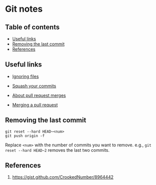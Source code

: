 # Git notes <!-- omit in toc -->

## Table of contents <!-- omit in toc -->

- [Useful links](#useful-links)
- [Removing the last commit](#removing-the-last-commit)
- [References](#references)

## Useful links

* [Ignoring files](https://help.github.com/en/articles/ignoring-files)

* [Squash your commits](https://github.blog/2016-04-01-squash-your-commits/)

* [About pull request merges](https://help.github.com/en/articles/about-pull-request-merges)

* [Merging a pull request](https://help.github.com/en/articles/merging-a-pull-request)

## Removing the last commit

```
git reset --hard HEAD~<num> 
git push origin -f
```
Replace `<num>` with the number of commits you want to remove. e.g., `git reset --hard HEAD~2` removes the last two commits.

## References

1. https://gist.github.com/CrookedNumber/8964442
